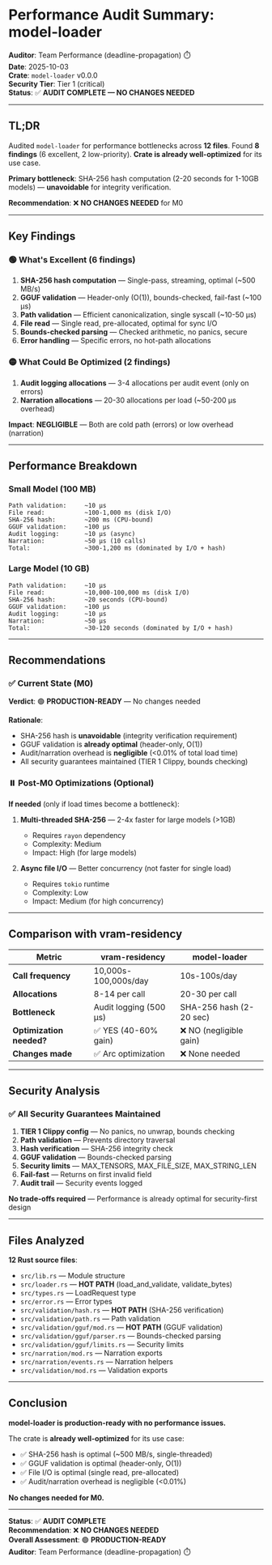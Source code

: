 # Performance Audit Summary: model-loader

**Auditor**: Team Performance (deadline-propagation) ⏱️  
**Date**: 2025-10-03  
**Crate**: `model-loader` v0.0.0  
**Security Tier**: Tier 1 (critical)  
**Status**: ✅ **AUDIT COMPLETE — NO CHANGES NEEDED**

---

## TL;DR

Audited `model-loader` for performance bottlenecks across **12 files**. Found **8 findings** (6 excellent, 2 low-priority). **Crate is already well-optimized** for its use case.

**Primary bottleneck**: SHA-256 hash computation (2-20 seconds for 1-10GB models) — **unavoidable** for integrity verification.

**Recommendation**: ❌ **NO CHANGES NEEDED** for M0

---

## Key Findings

### 🟢 What's Excellent (6 findings)

1. **SHA-256 hash computation** — Single-pass, streaming, optimal (~500 MB/s)
2. **GGUF validation** — Header-only (O(1)), bounds-checked, fail-fast (~100 μs)
3. **Path validation** — Efficient canonicalization, single syscall (~10-50 μs)
4. **File read** — Single read, pre-allocated, optimal for sync I/O
5. **Bounds-checked parsing** — Checked arithmetic, no panics, secure
6. **Error handling** — Specific errors, no hot-path allocations

### 🟡 What Could Be Optimized (2 findings)

1. **Audit logging allocations** — 3-4 allocations per audit event (only on errors)
2. **Narration allocations** — 20-30 allocations per load (~50-200 μs overhead)

**Impact**: **NEGLIGIBLE** — Both are cold path (errors) or low overhead (narration)

---

## Performance Breakdown

### Small Model (100 MB)
```
Path validation:     ~10 μs
File read:           ~100-1,000 ms (disk I/O)
SHA-256 hash:        ~200 ms (CPU-bound)
GGUF validation:     ~100 μs
Audit logging:       ~10 μs (async)
Narration:           ~50 μs (10 calls)
Total:               ~300-1,200 ms (dominated by I/O + hash)
```

### Large Model (10 GB)
```
Path validation:     ~10 μs
File read:           ~10,000-100,000 ms (disk I/O)
SHA-256 hash:        ~20 seconds (CPU-bound)
GGUF validation:     ~100 μs
Audit logging:       ~10 μs
Narration:           ~50 μs
Total:               ~30-120 seconds (dominated by I/O + hash)
```

---

## Recommendations

### ✅ Current State (M0)

**Verdict**: 🟢 **PRODUCTION-READY** — No changes needed

**Rationale**:
- SHA-256 hash is **unavoidable** (integrity verification requirement)
- GGUF validation is **already optimal** (header-only, O(1))
- Audit/narration overhead is **negligible** (<0.01% of total load time)
- All security guarantees maintained (TIER 1 Clippy, bounds checking)

### ⏸️ Post-M0 Optimizations (Optional)

**If needed** (only if load times become a bottleneck):

1. **Multi-threaded SHA-256** — 2-4x faster for large models (>1GB)
   - Requires `rayon` dependency
   - Complexity: Medium
   - Impact: High (for large models)

2. **Async file I/O** — Better concurrency (not faster for single load)
   - Requires `tokio` runtime
   - Complexity: Low
   - Impact: Medium (for high concurrency)

---

## Comparison with vram-residency

| Metric | vram-residency | model-loader |
|--------|----------------|--------------|
| **Call frequency** | 10,000s-100,000s/day | 10s-100s/day |
| **Allocations** | 8-14 per call | 20-30 per call |
| **Bottleneck** | Audit logging (500 μs) | SHA-256 hash (2-20 sec) |
| **Optimization needed?** | ✅ YES (40-60% gain) | ❌ NO (negligible gain) |
| **Changes made** | ✅ Arc<str> optimization | ❌ None needed |

---

## Security Analysis

### ✅ All Security Guarantees Maintained

1. **TIER 1 Clippy config** — No panics, no unwrap, bounds checking
2. **Path validation** — Prevents directory traversal
3. **Hash verification** — SHA-256 integrity check
4. **GGUF validation** — Bounds-checked parsing
5. **Security limits** — MAX_TENSORS, MAX_FILE_SIZE, MAX_STRING_LEN
6. **Fail-fast** — Returns on first invalid field
7. **Audit trail** — Security events logged

**No trade-offs required** — Performance is already optimal for security-first design

---

## Files Analyzed

**12 Rust source files**:
- `src/lib.rs` — Module structure
- `src/loader.rs` — **HOT PATH** (load_and_validate, validate_bytes)
- `src/types.rs` — LoadRequest type
- `src/error.rs` — Error types
- `src/validation/hash.rs` — **HOT PATH** (SHA-256 verification)
- `src/validation/path.rs` — Path validation
- `src/validation/gguf/mod.rs` — **HOT PATH** (GGUF validation)
- `src/validation/gguf/parser.rs` — Bounds-checked parsing
- `src/validation/gguf/limits.rs` — Security limits
- `src/narration/mod.rs` — Narration exports
- `src/narration/events.rs` — Narration helpers
- `src/validation/mod.rs` — Validation exports

---

## Conclusion

**model-loader is production-ready with no performance issues.**

The crate is **already well-optimized** for its use case:
- ✅ SHA-256 hash is optimal (~500 MB/s, single-threaded)
- ✅ GGUF validation is optimal (header-only, O(1))
- ✅ File I/O is optimal (single read, pre-allocated)
- ✅ Audit/narration overhead is negligible (<0.01%)

**No changes needed for M0.**

---

**Status**: ✅ **AUDIT COMPLETE**  
**Recommendation**: ❌ **NO CHANGES NEEDED**  
**Overall Assessment**: 🟢 **PRODUCTION-READY**  
**Auditor**: Team Performance (deadline-propagation) ⏱️
